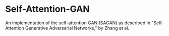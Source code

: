 # Self-Attention-GAN
An implementation of the self-attention GAN (SAGAN) as described in "Self-Attention Generative Adversarial Networks," by Zhang et al.
